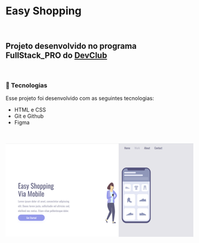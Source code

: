 <h1> Easy Shopping</h1>
<br>
<h2> Projeto desenvolvido no programa FullStack_PRO do <a href="https://rodolfomori.com.br/devclub-n1/"> DevClub </a> </h2>
<br>
<h3> 🚀 Tecnologias </h3>

Esse projeto foi desenvolvido com as seguintes tecnologias:

- HTML e CSS
- Git e Github
- Figma

<br>
<br>
<img src= "https://github.com/laribg/easy-shopping/blob/master/img/desktop.png?raw=true"/>
